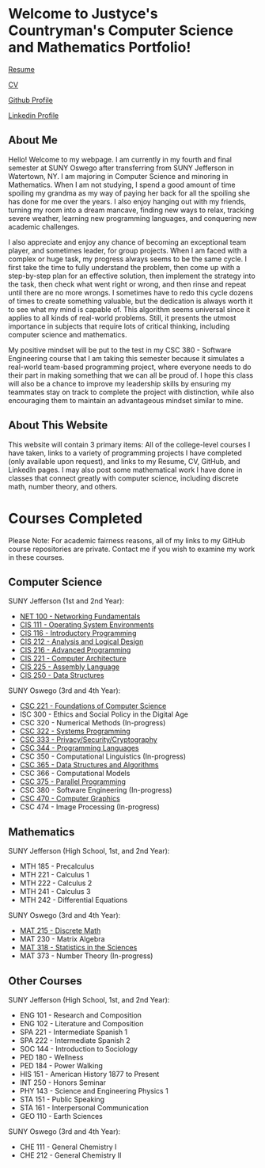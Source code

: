 # Welcome to Justyce's Countryman's Computer Science and Mathematics Portfolio!

[Resume](https://docs.google.com/document/d/1v3P51Z684UccbyDN7NE42kPpWqutmto9dChGMWMaGGg/edit?usp=sharing)

[CV](https://docs.google.com/document/d/1QiroGywNCnaqXj5p5W73Y8OlOIe9l6nhEWJdyJeMvpU/edit?usp=sharing)

[Github Profile](https://github.com/lljustycell999?tab=overview&from=2024-01-01&to=2024-01-16)      

[Linkedin Profile](https://www.linkedin.com/in/justyce-countryman-391b40294/)

## **About Me**

Hello! Welcome to my webpage. I am currently in my fourth and final semester at SUNY Oswego after transferring from SUNY Jefferson in Watertown, NY. I am majoring in Computer Science and minoring in Mathematics. When I am not studying, I spend a good amount of time spoiling my grandma as my way of paying her back for all the spoiling she has done for me over the years. I also enjoy hanging out with my friends, turning my room into a dream mancave, finding new ways to relax, tracking severe weather, learning new programming languages, and conquering new academic challenges. 

I also appreciate and enjoy any chance of becoming an exceptional team player, and sometimes leader, for group projects. When I am faced with a complex or huge task, my progress always seems to be the same cycle. I first take the time to fully understand the problem, then come up with a step-by-step plan for an effective solution, then implement the strategy into the task, then check what went right or wrong, and then rinse and repeat until there are no more wrongs. I sometimes have to redo this cycle dozens of times to create something valuable, but the dedication is always worth it to see what my mind is capable of. This algorithm seems universal since it applies to all kinds of real-world problems. Still, it presents the utmost importance in subjects that require lots of critical thinking, including computer science and mathematics.

My positive mindset will be put to the test in my CSC 380 - Software Engineering course that I am taking this semester because it simulates a real-world team-based programming project, where everyone needs to do their part in making something that we can all be proud of. I hope this class will also be a chance to improve my leadership skills by ensuring my teammates stay on track to complete the project with distinction, while also encouraging them to maintain an advantageous mindset similar to mine.

## **About This Website**
This website will contain 3 primary items: All of the college-level courses I have taken, links to a variety of programming projects I have completed (only available upon request), and links to my Resume, CV, GitHub, and LinkedIn pages. I may also post some mathematical work I have done in classes that connect greatly with computer science, including discrete math, number theory, and others.

# Courses Completed
Please Note: For academic fairness reasons, all of my links to my GitHub course repositories are private. Contact me if you wish to examine my work in these courses.

## **Computer Science**

SUNY Jefferson (1st and 2nd Year):
* [NET 100 - Networking Fundamentals](https://github.com/lljustycell999/NET100)
* [CIS 111 - Operating System Environments](https://github.com/lljustycell999/CIS111)
* [CIS 116 - Introductory Programming](https://github.com/lljustycell999/CIS116)
* [CIS 212 - Analysis and Logical Design](https://github.com/lljustycell999/CIS212)
* [CIS 216 - Advanced Programming](https://github.com/lljustycell999/CIS216)
* [CIS 221 - Computer Architecture](https://github.com/lljustycell999/CIS221)
* [CIS 225 - Assembly Language](https://github.com/lljustycell999/CIS225)
* [CIS 250 - Data Structures](https://github.com/lljustycell999/CIS250)

SUNY Oswego (3rd and 4th Year):
* [CSC 221 - Foundations of Computer Science](https://github.com/lljustycell999/CSC221)
* ISC 300 - Ethics and Social Policy in the Digital Age
* CSC 320 - Numerical Methods (In-progress)
* [CSC 322 - Systems Programming](https://github.com/lljustycell999/CSC322)
* [CSC 333 - Privacy/Security/Cryptography](https://github.com/lljustycell999/CSC333)
* [CSC 344 - Programming Languages](https://github.com/lljustycell999/CSC344)
* CSC 350 - Computational Linguistics (In-progress)
* [CSC 365 - Data Structures and Algorithms](https://github.com/lljustycell999/CSC365)
* CSC 366 - Computational Models
* [CSC 375 - Parallel Programming](https://github.com/lljustycell999/CSC375)
* CSC 380 - Software Engineering (In-progress)
* [CSC 470 - Computer Graphics](https://github.com/lljustycell999/CSC470)
* CSC 474 - Image Processing (In-progress)

## **Mathematics**

SUNY Jefferson (High School, 1st, and 2nd Year):
* MTH 185 - Precalculus
* MTH 221 - Calculus 1
* MTH 222 - Calculus 2
* MTH 241 - Calculus 3
* MTH 242 - Differential Equations

SUNY Oswego (3rd and 4th Year):
* [MAT 215 - Discrete Math](https://github.com/lljustycell999/MAT215)
* MAT 230 - Matrix Algebra
* [MAT 318 - Statistics in the Sciences](https://github.com/lljustycell999/MAT318)
* MAT 373 - Number Theory (In-progress)

## **Other Courses**
SUNY Jefferson (High School, 1st, and 2nd Year):

* ENG 101 - Research and Composition
* ENG 102 - Literature and Composition
* SPA 221 - Intermediate Spanish 1
* SPA 222 - Intermediate Spanish 2
* SOC 144 - Introduction to Sociology
* PED 180 - Wellness
* PED 184 - Power Walking
* HIS 151 - American History 1877 to Present
* INT 250 - Honors Seminar
* PHY 143 - Science and Engineering Physics 1
* STA 151 - Public Speaking
* STA 161 - Interpersonal Communication
* GEO 110 - Earth Sciences

SUNY Oswego (3rd and 4th Year):
* CHE 111 - General Chemistry I
* CHE 212 - General Chemistry II

